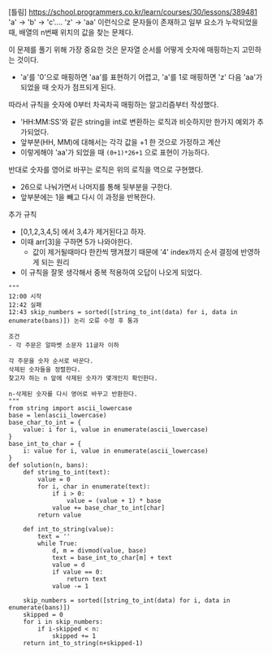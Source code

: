 [틀림] https://school.programmers.co.kr/learn/courses/30/lessons/389481
'a' -> 'b' -> 'c'.... 'z' -> 'aa' 이런식으로 문자들이 존재하고 일부 요소가 누락되었을때, 배열의 n번째 위치의 값을 찾는 문제다.

이 문제를 풀기 위해 가장 중요한 것은 문자열 순서를 어떻게 숫자에 매핑하는지 고민하는 것이다.
- 'a'를 '0'으로 매핑하면 'aa'를 표현하기 어렵고, 'a'를 1로 매핑하면 'z' 다음 'aa'가 되었을 때 숫자가 점프되게 된다.

따라서 규칙을 숫자에 0부터 차곡차곡 매핑하는 알고리즘부터 작성했다.
- 'HH:MM:SS'와 같은 string을 int로 변환하는 로직과 비슷하지만 한가지 예외가 추가되었다.
- 앞부분(HH, MM)에 대해서는 각각 값을 +1 한 것으로 가정하고 계산
- 이렇게해야 'aa'가 되었을 때 `(0+1)*26+1` 으로 표현이 가능하다.

반대로 숫자를 영어로 바꾸는 로직은 위의 로직을 역으로 구현했다.
- 26으로 나눠가면서 나머지를 통해 뒷부분을 구한다.
- 앞부분에는 1을 빼고 다시 이 과정을 반복한다.

추가 규칙
- [0,1,2,3,4,5] 에서 3,4가 제거된다고 하자.
- 이때 arr[3]을 구하면 5가 나와야한다.
	- 값이 제거될때마다 한칸씩 땡겨졌기 때문에 '4' index까지 순서 결정에 반영하게 되는 원리
- 이 규칙을 잘못 생각해서 중복 적용하여 오답이 나오게 되었다.


```
"""
12:00 시작
12:42 실패
12:43 skip_numbers = sorted([string_to_int(data) for i, data in enumerate(bans)]) 논리 오류 수정 후 통과

조건
- 각 주문은 알파벳 소문자 11글자 이하

각 주문을 숫자 순서로 바꾼다.
삭제된 숫자들을 정렬한다.
찾고자 하는 n 앞에 삭제된 숫자가 몇개인지 확인한다.

n-삭제된 숫자를 다시 영어로 바꾸고 반환한다.
"""
from string import ascii_lowercase
base = len(ascii_lowercase)
base_char_to_int = {
    value: i for i, value in enumerate(ascii_lowercase)
}
base_int_to_char = {
    i: value for i, value in enumerate(ascii_lowercase)
}
def solution(n, bans):
    def string_to_int(text):
        value = 0
        for i, char in enumerate(text):
            if i > 0:
                value = (value + 1) * base
            value += base_char_to_int[char]
        return value
    
    def int_to_string(value):
        text = ''
        while True:
            d, m = divmod(value, base)
            text = base_int_to_char[m] + text
            value = d
            if value == 0:
                return text
            value -= 1

    skip_numbers = sorted([string_to_int(data) for i, data in enumerate(bans)])
    skipped = 0
    for i in skip_numbers:
        if i-skipped < n:
            skipped += 1
    return int_to_string(n+skipped-1)
```